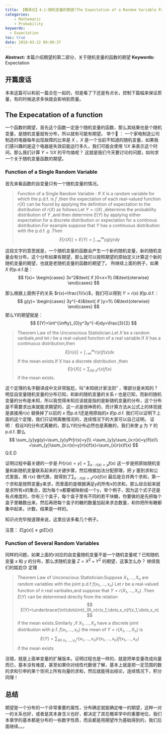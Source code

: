 ```yaml
---
title: 【概率论】4-1:随机变量的期望(The Expectation of a Random Variable Part II)
categories:
    - Mathematic
    - Probability
keywords:
  - Expectation
toc: true
date: 2018-03-22 09:09:37
---
```


**Abstract:** 本篇介绍期望的第二部分，关于随机变量的函数的期望
**Keywords:** Expectation

<!--more-->
## 开篇废话
本来这篇可以和前一篇合在一起的，但是看了下还是有点长，控制下篇幅来保证质量，有的时候追求多快就会影响到质量。
## The Expecatation of a function
一个函数的期望，首先这个函数一定是个随机变量的函数，那么其结果也是个随机变量，是随机变量就有分布，所以就有可能有期望。
举个🌰 ：
一个家电制造公司制造的电器每年出现故障的比率是 $X$ ，$X$ 是一个当前不知道的随机变量，如果我们感兴趣的是这个电器是失效前能运行多久，我们可能会使用 $1/X$ 来表示这个时间，那么我们计算 $Y=1/X$ 的平均值呢？
这就是我们今天要讨论的问题，如何求一个关于随机变量函数的期望。
### Function of a Single Random Variable
首先来看函数的自变量只有一个随机变量的情况。
> Function of a Single Random Variable : If $X$ is a random variable for which the p.d.f. is $f$ ,then the expectation of each real-valued function $r(X)$ can be found by applying the definition of expectation to the distribution of $r(X)$ as follows:Let $Y=r(X)$ ,determine the probability distribution of $Y$ ,and then determine $E(Y)$ by applying either expectation for a discrete distribution or expectation for a continous distribution.For example suppose that $Y$ has a continuous distribution with the p.d.f. $g$ .Then
$$
E[r(X)]=E(Y)=\int^{\infty}_{-\infty}yg(y)dy
$$

这段文字的意思就是，一个随机变量的函数会产生一个新的随机变量，新的随机变量会有分布，这个分布如果有期望，那么就可以按照期望的原始定义计算这个新的随机变量的期望，也就是老随机变量的函数的期望了。
所继续上面的例子，如果 $X$ 的p.d.f.是：
$$
f(x)=
\begin{cases}
3x^2&\text{ if }0<x<1\\
0&\text{oterwise}
\end{cases}
$$

那么根据上面例子的关系 $r(x)=\frac{1}{x}$，我们可以得到 $Y=r(x)$ 的p.d.f.：
$$
g(y)=
\begin{cases}
3y^{-4}&\text{ if }y>1\\
0&\text{oterwise}
\end{cases}
$$
那么Y的期望就是：
$$
E(Y)=\int^{\infty}_{0}y^3y^{-4}dy=\frac{3}{2}
$$

>Theorem Law of the Unconscious Statistician.Let $X$ be a random varibale,and let $r$ be a real-valued function of a real variable.If $X$ has a continuous distribution,then
$$
E[r(x)]=\int^{\infty}_{-\infty}r(x)f(x)dx
$$
If the mean exists.If X has a discrete distribution ,then
$$
E[r(X)]=\sum_{\text{All } x}r(x)f(x)
$$
if the mean exists.

这个定理的名字翻译成中文非常尴尬，叫“未知统计家法则” ，哪部分是未知的？明显自变量随机变量的分布已知，和新的随机变量的关系 $r$ 也是已知，而新的随机变量的分布是未知，所以我觉得未知应该就是指的是新随机变量的分布，这个分布是不需要求出来就能求期望的，这一点是很神奇的，而计算方法从公式上的体现就是直接用$r(x)$ 替换掉了以前的 $x$ 而p.d.f还是用原始的$x$ 的p.d.f.
我们可以证明下上面的这个定理，我们只证明离散情况的，连续情况下的大家可以自己证明。
证明：
假设X的分布式离散的，那么Y的分布必然也是离散的，我们来使 $g$ 为 $Y$ 的 p.d.f. 那么
$$
\sum_{y}yg(y)=\sum_{y}yPr[r(x)=y]\\
=\sum_{y}y\sum_{x:r(x)=y}f(x)\\
=\sum_{y}\sum_{x:r(x)=y}r(x)f(x)=\sum_{x}r(x)f(x)
$$
Q.E.D

证明过程中最关键的一步是 $Pr[r(x)=y]=\sum_{x:r(x)=y}f(x)$ 这一步是把原始随机变量和新随机变量联系起来的关键步骤，然后根据加法分配原理，把 $y$ 塞到求和公式里面，用 $r(x)$ 做代换，就得到了$\sum_{x:r(x)=y}r(x)f(x)$ 最后是合并两个求和，第一个求和是按照变量y来求，而里面的是根据满足y的所有x的求和，那么综合起来就是求所有x的集合，因为每个x都要被映射成一个y，举个例子，因为这个式子还是有点难度的，你有三个盒子，每个盒子里有不同的若干块糖，你要做的是先把每个盒子里糖数出来，然后再把每个盒子的糖的数量加起来求总数量，和你把所有糖都集中起来，计数，结果是一样的。

知识点完毕按道理来说，这里应该多看几个例子。

注意： $E[g(x)]\neq g(E[x])$
### Function of Several Random Variables
同样的问题，如果上面的r对应的自变量随机变量不是一个随机变量呢？已知随机变量 $x$ 和 $y$ 的分布，那么求随机变量 $Z=X^2+Y^2$ 的期望，这事怎么办？
继续我们的尴尬😓 定理
>Theorem Law of Unconscious Statistician:Suppose $X_1,\dots,X_n$ are random variables with the joint p.d.f $f(x_1,\dots,x_n)$ Let $r$ be a real-valued function of $n$ real varibales,and suppose that $Y=r(X_1,\dots,X_n)$ .Then $E(Y)$ can be determined directly from the relation
$$
E(Y)=\underbrace{\int\dots\int}_{R_n}r(x_1,\dots,x_n)f(x_1,\dots,x_n)
$$
if the mean exists.Similarly ,if $X_1,\dots,X_n$ have a discrete joint distribution with p.f. $f(x_1,\dots,x_n)$ the mean of $Y=r(X_1,\dots,X_n)$ is
$$
E(Y)=\sum_{\text{All }x_1,\dots,x_n}r(x_1,\dots,x_n)r(x_1,\dots,x_n)f(x_1,\dots,x_n)
$$
if the mean exists

没错，就是上面单变量的扩展版本。证明过程也是一样的，就是把单变量改成向量而已，基本没有难度，甚至如果你对线性代数很了解，基本上就是把一定范围的数的求和引申的某个空间上所有向量的求和，然后就能得出结论，连续情况下，积分同理！


## 总结

期望是一个分布的一个非常重要的属性，分布确定就能确定唯一的期望，这种一对一的关系也好，或者是其本身含义也好，都决定了其在概率学中的重要地位，我们本章学的基本都是分布的一些数字性质，而且都是用期望作为基础得到的，我们后面继续。。。
